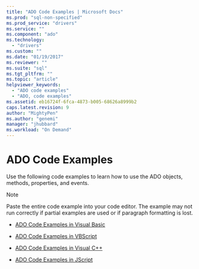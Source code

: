 ```yaml
---
title: "ADO Code Examples | Microsoft Docs"
ms.prod: "sql-non-specified"
ms.prod_service: "drivers"
ms.service: ""
ms.component: "ado"
ms.technology:
  - "drivers"
ms.custom: ""
ms.date: "01/19/2017"
ms.reviewer: ""
ms.suite: "sql"
ms.tgt_pltfrm: ""
ms.topic: "article"
helpviewer_keywords: 
  - "ADO code examples"
  - "ADO, code examples"
ms.assetid: eb16724f-6fca-4873-b005-68626a8999b2
caps.latest.revision: 9
author: "MightyPen"
ms.author: "genemi"
manager: "jhubbard"
ms.workload: "On Demand"
---
```

# ADO Code Examples
Use the following code examples to learn how to use the ADO objects, methods, properties, and events.  
  
> [!NOTE]
>  Paste the entire code example into your code editor. The example may not run correctly if partial examples are used or if paragraph formatting is lost.  
  
-   [ADO Code Examples in Visual Basic](../../../ado/reference/ado-api/ado-code-examples-in-visual-basic.md)  
  
-   [ADO Code Examples in VBScript](../../../ado/reference/ado-api/ado-code-examples-vbscript.md)  
  
-   [ADO Code Examples in Visual C++](../../../ado/reference/ado-api/ado-code-examples-in-visual-c.md)  
  
-   [ADO Code Examples in JScript](../../../ado/reference/ado-api/ado-code-examples-in-microsoft-jscript.md)
